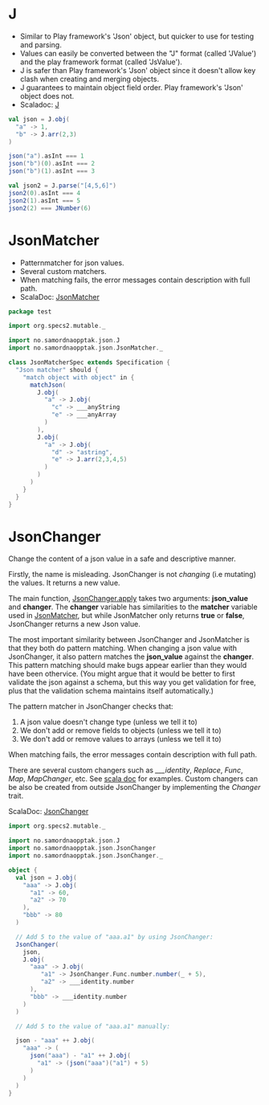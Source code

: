 
J
===

* Similar to Play framework's 'Json' object, but quicker to use for testing and parsing.
* Values can easily be converted between the "J" format (called 'JValue') and the play framework format (called 'JsValue').
* J is safer than Play framework's 'Json' object since it doesn't allow key clash when creating and merging objects.
* J guarantees to maintain object field order. Play framework's 'Json' object does not.
* Scaladoc: [J](http://folk.uio.no/ksvalast/doppelauge/#no.samordnaopptak.json.J$)


```scala
val json = J.obj(
  "a" -> 1,
  "b" -> J.arr(2,3)
)

json("a").asInt === 1
json("b")(0).asInt === 2
json("b")(1).asInt === 3

val json2 = J.parse("[4,5,6]")
json2(0).asInt === 4
json2(1).asInt === 5
json2(2) === JNumber(6)
```


JsonMatcher
===========

* Patternmatcher for json values.
* Several custom matchers.
* When matching fails, the error messages contain description with full path.
* ScalaDoc: [JsonMatcher](http://folk.uio.no/ksvalast/doppelauge/#no.samordnaopptak.json.JsonMatcher$)


```scala
package test

import org.specs2.mutable._

import no.samordnaopptak.json.J
import no.samordnaopptak.json.JsonMatcher._

class JsonMatcherSpec extends Specification {
  "Json matcher" should {
    "match object with object" in {
      matchJson(
        J.obj(
          "a" -> J.obj(
            "c" -> ___anyString
            "e" -> ___anyArray
          )
        ),
        J.obj(
          "a" -> J.obj(
            "d" -> "astring",
            "e" -> J.arr(2,3,4,5)
          )
        )
      )
    }
  }
}
```


JsonChanger
===========
Change the content of a json value in a safe and descriptive manner.
  
Firstly, the name is misleading. JsonChanger is not *changing* (i.e mutating) the values. It returns a new value.

The main function, [JsonChanger.apply](http://folk.uio.no/ksvalast/doppelauge/index.html#no.samordnaopptak.json.JsonChanger$@apply%28json_value:Any,changer:Any,path:String,allow_mismatched_types:Boolean%29:no.samordnaopptak.json.JValue) takes two arguments: **json_value** and **changer**.
The **changer** variable has similarities to the **matcher** variable used in [JsonMatcher](http://folk.uio.no/ksvalast/doppelauge/#no.samordnaopptak.json.JsonMather$), but while
JsonMatcher only returns **true** or **false**, JsonChanger returns a new Json value.
   
The most important similarity between JsonChanger and JsonMatcher is that they both do pattern matching.
When changing a json value with JsonChanger, it also pattern matches the **json_value** against the **changer**. This pattern matching
should make bugs appear earlier than they would have been othervice.
(You might argue that it would be better to first validate the json against a schema, but this way you get validation for free, plus that the validation schema maintains itself automatically.)
   
The pattern matcher in JsonChanger checks that:

  1. A json value doesn't change type (unless we tell it to)
  2. We don't add or remove fields to objects (unless we tell it to)
  3. We don't add or remove values to arrays (unless we tell it to)

When matching fails, the error messages contain description with full path.

There are several custom changers such as *___identity*, *Replace*, *Func*, *Map*, *MapChanger*, etc. See [scala doc](http://folk.uio.no/ksvalast/doppelauge/#no.samordnaopptak.json.JsonChanger$) for examples.
Custom changers can be also be created from outside JsonChanger by implementing the *Changer* trait.
   
ScalaDoc: [JsonChanger](http://folk.uio.no/ksvalast/doppelauge/#no.samordnaopptak.json.JsonChanger$)


```scala
import org.specs2.mutable._

import no.samordnaopptak.json.J
import no.samordnaopptak.json.JsonChanger
import no.samordnaopptak.json.JsonChanger._

object {
  val json = J.obj(
    "aaa" -> J.obj(
      "a1" -> 60,
      "a2" -> 70
    ),
    "bbb" -> 80
  )

  // Add 5 to the value of "aaa.a1" by using JsonChanger:
  JsonChanger(
    json,
    J.obj(
      "aaa" -> J.obj(
         "a1" -> JsonChanger.Func.number.number(_ + 5),
         "a2" -> ___identity.number
      ),
      "bbb" -> ___identity.number
    )
  )

  // Add 5 to the value of "aaa.a1" manually:

  json - "aaa" ++ J.obj(
    "aaa" -> (
      json("aaa") - "a1" ++ J.obj(
        "a1" -> (json("aaa")("a1") + 5)
      )
    )
  )
}
```
